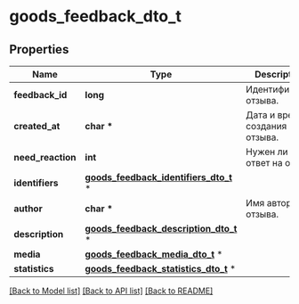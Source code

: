 # goods_feedback_dto_t

## Properties
Name | Type | Description | Notes
------------ | ------------- | ------------- | -------------
**feedback_id** | **long** | Идентификатор отзыва.  | 
**created_at** | **char \*** | Дата и время создания отзыва. | 
**need_reaction** | **int** | Нужен ли ответ на отзыв. | 
**identifiers** | [**goods_feedback_identifiers_dto_t**](goods_feedback_identifiers_dto.md) \* |  | 
**author** | **char \*** | Имя автора отзыва. | [optional] 
**description** | [**goods_feedback_description_dto_t**](goods_feedback_description_dto.md) \* |  | [optional] 
**media** | [**goods_feedback_media_dto_t**](goods_feedback_media_dto.md) \* |  | [optional] 
**statistics** | [**goods_feedback_statistics_dto_t**](goods_feedback_statistics_dto.md) \* |  | 

[[Back to Model list]](../README.md#documentation-for-models) [[Back to API list]](../README.md#documentation-for-api-endpoints) [[Back to README]](../README.md)


